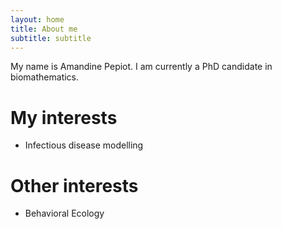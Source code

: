 ```yaml
---
layout: home
title: About me
subtitle: subtitle
---
```


My name is Amandine Pepiot. I am currently a PhD candidate in biomathematics.

# My interests
- Infectious disease modelling

# Other interests
- Behavioral Ecology



